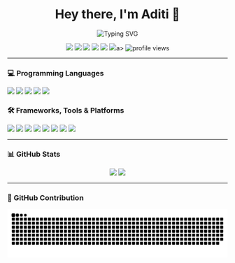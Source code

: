 <!-- GitHub Profile README for @aditig80 -->

<h1 align="center">Hey there, I'm Aditi 👋</h1>
<p align="center">
  <img src="https://readme-typing-svg.herokuapp.com?font=Fira+Code&duration=3000&pause=1000&color=F55F7C&center=true&width=450&lines=CSE+Undergrad+%7C+Full-Stack+Dev;AI+Explorer+%7C+Problem+Solver;Explorer+%7C+Always+Curious!" alt="Typing SVG" />
</p>

<p align="center">
  <a href="mailto:adiii.mails05@gmail.com"><img src="https://img.shields.io/badge/Email-EA4335?style=flat&logo=gmail&logoColor=white" /></a>
  <a href="https://www.linkedin.com/in/aditigupta99/"><img src="https://img.shields.io/badge/LinkedIn-0077B5?style=flat&logo=linkedin&logoColor=white" /></a>
  <a href="https://github.com/aditig80"><img src="https://img.shields.io/badge/GitHub-181717?style=flat&logo=github&logoColor=white" /></a>
  <a href="https://codeforces.com/profile/aditii_g99"><img src="https://img.shields.io/badge/Codeforces-1F8ACB?style=flat&logo=codeforces&logoColor=white" /></a>
  <a href="https://leetcode.com/u/adiig_9/"><img src="https://img.shields.io/badge/LeetCode-FFA116?style=flat&logo=leetcode&logoColor=black" /></a>
  <a href = "https://www.hackerrank.com/profile/aditii_g99"><img src ="[https://img.shields.io/npm/v/npm.svg?logo=hackkerrank](https://icons8.com/icon/bcdiBt8pFXfZ/hackerrank)"/></a>a>
  <img src="https://komarev.com/ghpvc/?username=aditig80&style=flat&color=blue" alt="profile views" />
</p>

---

### 💻 Programming Languages
<p>
  <img src="https://img.shields.io/badge/Java-007396?style=for-the-badge&logo=java&logoColor=white"/>
  <img src="https://img.shields.io/badge/C-00599C?style=for-the-badge&logo=c&logoColor=white"/>
  <img src="https://img.shields.io/badge/C++-00599C?style=for-the-badge&logo=c%2B%2B&logoColor=white"/>
  <img src="https://img.shields.io/badge/Python-3776AB?style=for-the-badge&logo=python&logoColor=white"/>
  <img src="https://img.shields.io/badge/JavaScript-F7DF1E?style=for-the-badge&logo=javascript&logoColor=black"/>
</p>

### 🛠️ Frameworks, Tools & Platforms
<p>
  <img src="https://img.shields.io/badge/React-61DAFB?style=for-the-badge&logo=react&logoColor=black"/>
  <img src="https://img.shields.io/badge/Node.js-339933?style=for-the-badge&logo=nodedotjs&logoColor=white"/>
  <img src="https://img.shields.io/badge/Express-000000?style=for-the-badge&logo=express&logoColor=white"/>
  <img src="https://img.shields.io/badge/MongoDB-47A248?style=for-the-badge&logo=mongodb&logoColor=white"/>
  <img src="https://img.shields.io/badge/MySQL-00758F?style=for-the-badge&logo=mysql&logoColor=white"/>
  <img src="https://img.shields.io/badge/TailwindCSS-06B6D4?style=for-the-badge&logo=tailwindcss&logoColor=white"/>
  <img src="https://img.shields.io/badge/Linux-FCC624?style=for-the-badge&logo=linux&logoColor=black"/>
  <img src="https://img.shields.io/badge/VSCode-007ACC?style=for-the-badge&logo=visualstudiocode&logoColor=white"/>
</p>

---

### 📊 GitHub Stats

<p align="center">
  <img src="https://github-readme-stats.vercel.app/api?username=aditig80&show_icons=true&theme=tokyonight" height="165" />
  <img src="https://github-readme-stats.vercel.app/api/top-langs/?username=aditig80&layout=compact&theme=tokyonight" height="165" />
</p>

---

### 🐍 GitHub Contribution

<p align="center">
  <img src="https://raw.githubusercontent.com/Platane/snk/output/github-contribution-grid-snake.svg" alt="snake gif" />
</p>
